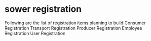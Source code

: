 # sower registration
Following are the list of registration items planning to build
Consumer Registration
Transport Registration
Producer Registration
Employee Registration
User Registration

